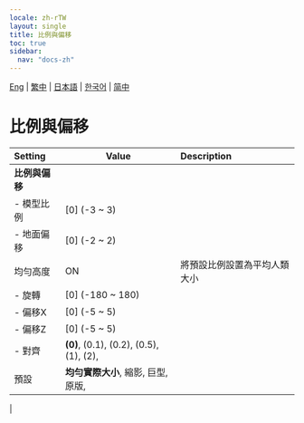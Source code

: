 ```yaml
---
locale: zh-rTW
layout: single
title: 比例與偏移
toc: true
sidebar:
  nav: "docs-zh"
---
```

[Eng](/dancexr/menu/2025.4/actor/scale_&_offset) | [繁中](/tw/dancexr/menu/2025.4/actor/scale_&_offset) | [日本語](/jp/dancexr/menu/2025.4/actor/scale_&_offset) | [한국어](/kr/dancexr/menu/2025.4/actor/scale_&_offset) | [简中](/zh/dancexr/menu/2025.4/actor/scale_&_offset)

# 比例與偏移



| Setting | Value | Description |
| :--- | --- | :--- |
|**比例與偏移** | | 
|- 模型比例 | [0] (-3 ~ 3) | 
|- 地面偏移 | [0] (-2 ~ 2) | 
| 均勻高度 | ON | 將預設比例設置為平均人類大小
|- 旋轉 | [0] (-180 ~ 180) | 
|- 偏移X | [0] (-5 ~ 5) | 
|- 偏移Z | [0] (-5 ~ 5) | 
|- 對齊 | **(0)**, (0.1), (0.2), (0.5), (1), (2),  | 
| 預設 | **均勻實際大小**, 縮影, 巨型, 原版,  |  |
|
